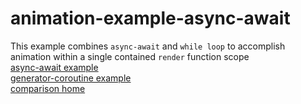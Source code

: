 # animation-example-async-await
This example combines `async-await` and `while loop` to accomplish animation within a single contained `render` function scope<br>
<a href="#">async-await example</a><br>
<a href="../coroutine/">generator-coroutine example</a><br>
<a href="../">comparison home</a><br>